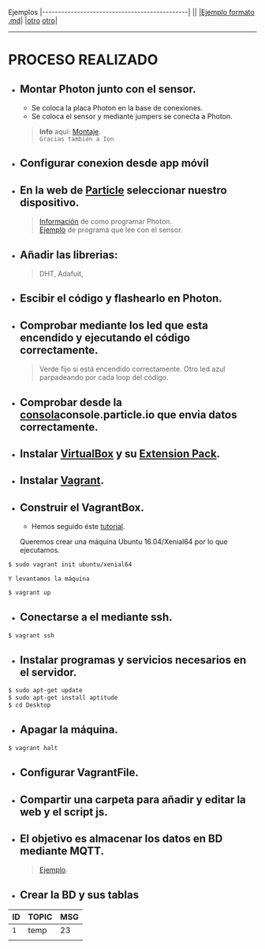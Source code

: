 Ejemplos
|----------------------------------------------|
||
|[Ejemplo formato .md](https://stackedit.io/app)|
|[otro](https://confluence.atlassian.com/bitbucketserver/markdown-syntax-guide-776639995.html)
[otro](http://commonmark.org/help/)|

---

# PROCESO REALIZADO

- ## Montar Photon junto con el sensor.
  - Se coloca la placa Photon en la base de conexiones.
  - Se coloca el sensor y mediante jumpers se conecta a Photon.
  > **Info** aquí: [Montaje](https://learn.adafruit.com/dht/connecting-to-a-dhtxx-sensor).<br/>
    `Gracias también a Ion`
- ## Configurar conexion desde app móvil
- ## En la web de [Particle](https://build.particle.io/build) seleccionar nuestro dispositivo.
  > [Información](https://www.arduino.cc/reference/en/) de como programar Photon.<br/>
    [Ejemplo](https://openhomeautomation.net/cloud-data-logger-particle-photon/) de programa que lee con el sensor.
- ## Añadir las librerias:
  > DHT, Adafuit, 
- ## Escibir el código y flashearlo en Photon.
- ## Comprobar mediante los led que esta encendido y ejecutando el código correctamente.
  > Verde fijo si está encendido correctamente.
  > Otro led azul parpadeando por cada loop del código.
- ## Comprobar desde la [consola]()console.particle.io que envia datos correctamente.
- ## Instalar [VirtualBox](https://www.virtualbox.org/wiki/Downloads) y su [Extension Pack](https://download.virtualbox.org/virtualbox/5.2.6/Oracle_VM_VirtualBox_Extension_Pack-5.2.6-120293.vbox-extpack).
- ## Instalar [Vagrant](https://www.vagrantup.com/downloads.html).
- ## Construir el VagrantBox.
    - Hemos seguido éste [tutorial](https://scotch.io/tutorials/how-to-create-a-vagrant-base-box-from-an-existing-one).
    
    Queremos crear una máquina Ubuntu 16.04/Xenial64 por lo que ejecutamos.
```sh
$ sudo vagrant init ubuntu/xenial64
```
    Y levantamos la máquina
```sh
$ vagrant up
```
- ## Conectarse a el mediante ssh.
```sh
$ vagrant ssh
```
- ## Instalar programas y servicios necesarios en el servidor.
```sh
$ sudo apt-get update
$ sudo apt-get install aptitude
$ cd Desktop
```
- ## Apagar la máquina.
```sh
$ vagrant halt
```
- ## Configurar VagrantFile.
- ## Compartir una carpeta para añadir y editar la web y el script js.
- ## El objetivo es almacenar los datos en BD mediante MQTT.
  > [Ejemplo](http://ediy.com.my/blog/item/143-store-messages-from-mosquitto-mqtt-broker-into-sql-database).
- ## Crear la BD y sus tablas
|       ID       |     TOPIC      |       MSG      |
|----------------|----------------|----------------|
|       `1`      |      temp      |       23       |
|                |                |                |
